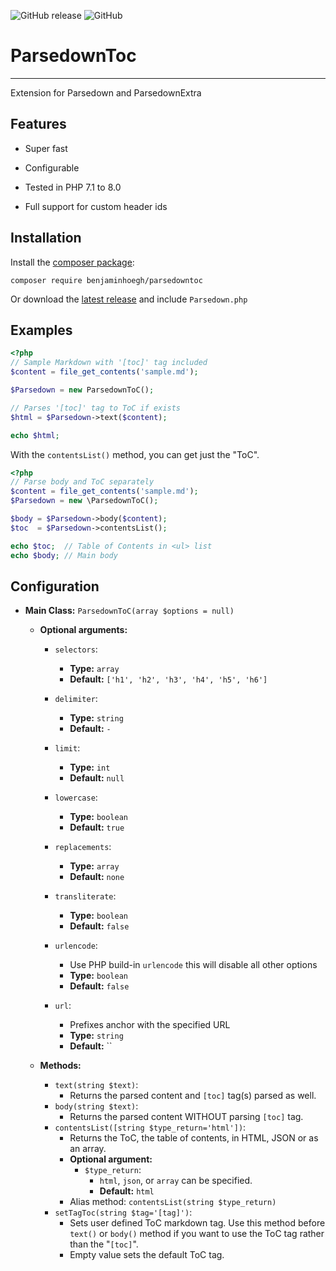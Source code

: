 ![GitHub release](https://img.shields.io/github/release/BenjaminHoegh/parsedownToc.svg?style=flat-square)
![GitHub](https://img.shields.io/github/license/BenjaminHoegh/parsedownToc.svg?style=flat-square)

# ParsedownToc

---

Extension for Parsedown and ParsedownExtra

## Features

- Super fast

- Configurable

- Tested in PHP 7.1 to 8.0

- Full support for custom header ids

## Installation

Install the  [composer package](https://packagist.org/packages/hoegh/parsedowntoc "The ParsedownToc package on packagist.org"):

```
composer require benjaminhoegh/parsedowntoc
```

Or download the [latest release](https://github.com/BenjaminHoegh/parsedownToc/releases/latest "The latest release of parsedownToc") and include `Parsedown.php`

## Examples

```php
<?php
// Sample Markdown with '[toc]' tag included
$content = file_get_contents('sample.md');

$Parsedown = new ParsedownToC();

// Parses '[toc]' tag to ToC if exists
$html = $Parsedown->text($content);

echo $html;
```

With the `contentsList()` method, you can get just the "ToC".

```php
<?php
// Parse body and ToC separately
$content = file_get_contents('sample.md');
$Parsedown = new \ParsedownToC();

$body = $Parsedown->body($content);
$toc  = $Parsedown->contentsList();

echo $toc;  // Table of Contents in <ul> list
echo $body; // Main body
```

## Configuration

- **Main Class:** `ParsedownToC(array $options = null)`
  - **Optional arguments:**
    - `selectors`:
      
      - **Type:** `array`
      - **Default:** `['h1', 'h2', 'h3', 'h4', 'h5', 'h6']`
    
    - `delimiter`:
      
      - **Type:** `string`
      - **Default:** `-`
    
    - `limit`:
      
      - **Type:** `int`
      - **Default:** `null`
    
    - `lowercase`:
      
      - **Type:** `boolean`
      - **Default:** `true`
    
    - `replacements`:
      
      - **Type:** `array`
      - **Default:** `none`
    
    - `transliterate`:
      
      - **Type:** `boolean`
      - **Default:** `false`
    
    - `urlencode`:
      
      - Use PHP build-in `urlencode` this will disable all other options
      - **Type:** `boolean`
      - **Default:** `false`

    - `url`:

      - Prefixes anchor with the specified URL
      - **Type:** `string`
      - **Default:** ``

  - **Methods:**
    - `text(string $text)`:
      - Returns the parsed content and `[toc]` tag(s) parsed as well.
    - `body(string $text)`:
      - Returns the parsed content WITHOUT parsing `[toc]` tag.
    - `contentsList([string $type_return='html'])`:
      - Returns the ToC, the table of contents, in HTML, JSON or as an array.
      - **Optional argument:**
        - `$type_return`:
          - `html`, `json`, or `array` can be specified.
          - **Default:** `html`
      - Alias method: `contentsList(string $type_return)`
    - `setTagToc(string $tag='[tag]')`:
      - Sets user defined ToC markdown tag. Use this method before `text()` or `body()` method if you want to use the ToC tag rather than the "`[toc]`".
      - Empty value sets the default ToC tag.
